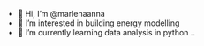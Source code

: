 - 👋 Hi, I’m @marlenaanna
- 👀 I’m interested in building energy modelling
- 🌱 I’m currently learning data analysis in python
..

<!---
marlenaanna/marlenaanna is a ✨ special ✨ repository because its `README.md` (this file) appears on your GitHub profile.
You can click the Preview link to take a look at your changes.
--->
